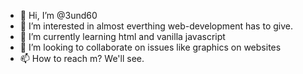 - 👋 Hi, I’m @3und60
- 👀 I’m interested in almost everthing web-development has to give.
- 🌱 I’m currently learning html and vanilla javascript
- 💞️ I’m looking to collaborate on issues like graphics on websites
- 📫 How to reach m? We'll see.

<!---
3und60/3und60 is a ✨ special ✨ repository because its `README.md` (this file) appears on your GitHub profile.
You can click the Preview link to take a look at your changes.
--->
